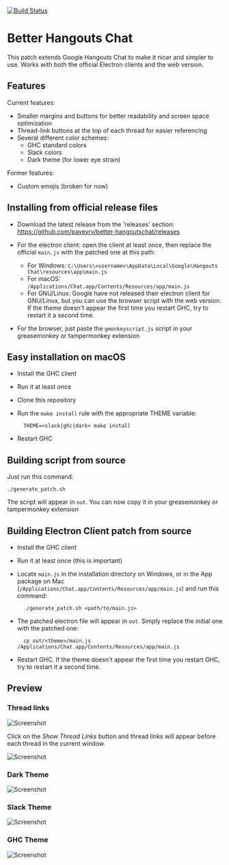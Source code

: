 [![Build Status](https://travis-ci.org/paveyry/better-hangoutschat.svg?branch=master)](https://github.com/paveyry/better-hangoutschat/releases/latest)

Better Hangouts Chat
====================================

This patch extends Google Hangouts Chat to make it nicer and simpler to use.
Works with both the official Electron clients and the web version.

Features
---------

Current features: 

- Smaller margins and buttons for better readability and screen space optimization
- Thread-link buttons at the top of each thread for easier referencing
- Several different color schemes:
    - GHC standard colors
    - Slack colors
    - Dark theme (for lower eye strain)

Former features:

- Custom emojis (broken for now)

Installing from official release files
---------------------------------------

- Download the latest release from the 'releases' section:
https://github.com/paveyry/better-hangoutschat/releases
- For the electron client: open the client at least once, then replace the official
`main.js` with the patched one at this path:
    - For Windows: `C:\Users\<username>\AppData\Local\Google\Hangouts Chat\resources\app\main.js`
    - For macOS: `/Applications/Chat.app/Contents/Resources/app/main.js`
    - For GNU/Linux: Google have not released their electron client for GNU/Linux, but you can use
    the browser script with the web version.
If the theme doesn't appear the first time you restart GHC, try to restart it a second time.

- For the browser, just paste the `gmonkeyscript.js` script in your greasemonkey or tampermonkey
extension

Easy installation on macOS
--------------------------

- Install the GHC client
- Run it at least once
- Clone this repository
- Run the `make install` rule with the appropriate THEME variable:

        THEME=<slack|ghc|dark> make install

- Restart GHC

Building script from source
----------------------------

Just run this command:

    ./generate_patch.sh

The script will appear in `out`. You can now copy it in your greasemonkey or tampermonkey
extension

Building Electron Client patch from source
-------------------------------------------

- Install the GHC client
- Run it at least once (this is important)
- Locate `main.js` in the installation directory on Windows, or in the App
 package on Mac (`/Applications/Chat.app/Contents/Resources/app/main.js`) and run this command:

        ./generate_patch.sh <path/to/main.js>

- The patched electron file will appear in `out`. Simply replace the initial one with 
the patched one:

        cp out/<theme>/main.js /Applications/Chat.app/Contents/Resources/app/main.js

- Restart GHC. If the theme doesn't appear the first time you restart GHC, try to restart it
a second time.

Preview
--------

### Thread links
![Screenshot](https://user-images.githubusercontent.com/3884900/88812353-88091500-d1af-11ea-8d3d-579cab4aa143.png)

Click on the *Show Thread Links* button and thread links will appear before each thread in the current window.

![Screenshot](https://user-images.githubusercontent.com/3884900/63706271-db981380-c826-11e9-953b-8983738463b7.png)

### Dark Theme
![Screenshot](https://user-images.githubusercontent.com/3884900/63685721-01f28a80-c7f8-11e9-8522-75446596d574.png)

### Slack Theme
![Screenshot](https://user-images.githubusercontent.com/3884900/63689984-6c5cf800-c803-11e9-864e-ec578353b946.png)

### GHC Theme
![Screenshot](https://user-images.githubusercontent.com/3884900/63689983-6c5cf800-c803-11e9-8857-53326ec1d22b.png)
